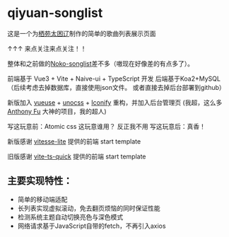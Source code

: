 # qiyuan-songlist

这是一个为[栖苑太困辽](https://space.bilibili.com/303246676)制作的简单的歌曲列表展示页面

↑↑↑ 来点关注来点关注！！

整体和之前做的[Noko-songlist](https://github.com/FangDingli/noko-songlist)差不多（嗷现在好像差的有点多了）。

前端基于 Vue3 + Vite + Naive-ui + TypeScript 开发
后端基于Koa2+MySQL（后续考虑去掉数据库，直接使用json文件。 或者直接去掉后台部署到github）

新版加入 [vueuse](https://github.com/vueuse/vueuse) + [unocss](https://github.com/unocss/unocss) + [Iconify](https://github.com/iconify/iconify) 重构，并加入后台管理页 (我超，这么多 [Anthony Fu](https://github.com/antfu) 大神的项目，我的超人)

写这玩意前：Atomic css 这玩意谁用？  反正我不用
写这玩意后：真香！

新版感谢 [vitesse-lite](https://github.com/antfu/vitesse-lite) 提供的前端 start template

旧版感谢 [vite-ts-quick](https://github.com/pohunchn/vite-ts-quick) 提供的前端 start template

## 主要实现特性：

- 简单的移动端适配
- 长列表实现虚拟滚动，免去翻页烦恼的同时保证性能
- 检测系统主题自动切换亮色与深色模式
- 网络请求基于JavaScript自带的fetch，不再引入axios